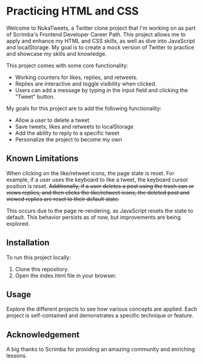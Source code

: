 # Practicing HTML and CSS

Welcome to NukaTweets, a Twitter clone project that I'm working on as part of Scrimba's Frontend Developer Career Path. This project allows me to apply and enhance my HTML and CSS skills, as well as dive into JavaScript and localStorage. My goal is to create a mock version of Twitter to practice and showcase my skills and knowledge.

This project comes with some core functionality:
- Working counters for likes, replies, and retweets.
- Replies are interactive and toggle visibility when clicked.
- Users can add a message by typing in the input field and clicking the "Tweet" button.

My goals for this project are to add the following functionality:
- Allow a user to delete a tweet
- Save tweets, likes and retweets to localStorage
- Add the ability to reply to a specific tweet
- Personalize the project to become my own

## Known Limitations
When clicking on the like/retweet icons, the page state is reset. For example, if a user uses the keyboard to like a tweet, the keyboard cursor position is reset. ~~Additionally, if a user deletes a post using the trash can or views replies, and then clicks the like/retweet icons, the deleted post and viewed replies are reset to their default state.~~

This occurs due to the page re-rendering, as JavaScript resets the state to default. This behavior persists as of now, but improvements are being explored.

## Installation
To run this project locally:

1. Clone this repository.
2. Open the index.html file in your browser.

## Usage
Explore the different projects to see how various concepts are applied. Each project is self-contained and demonstrates a specific technique or feature.

## Acknowledgement
A big thanks to Scrimba for providing an amazing community and enriching lessons.